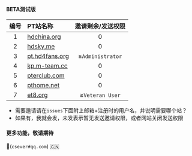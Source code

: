 #### BETA测试版

|编号|PT站名称|邀请剩余/发送权限|
|:----:| :----  | :----:  |
| 1 | [hdchina.org](https://hdchina.org) | 0 |
| 2 | [hdsky.me](https://hdsky.me) | 0  |
| 3 | [pt.hd4fans.org](https://pt.hd4fans.org) | ≥`Administrator` |
| 4 | [kp.m-team.cc](https://kp.m-team.cc) | 0 |
| 5 | [pterclub.com](https://pterclub.com) |0|
| 6 | [pthome.net](https://pthome.net) |0|
| 7 | [et8.org](https://et8.org) |≥`Veteran User`|

>
  - 需要邀请请在`issues`下面附上邮箱+注册时的用户名，并说明需要哪个站？
  - 如果有，我就会发，未发表示暂无发送邀请权限，或者网站关闭发送权限

#### 更多功能，敬请期待

:email:(`csever#qq.com`)  :cn: 
